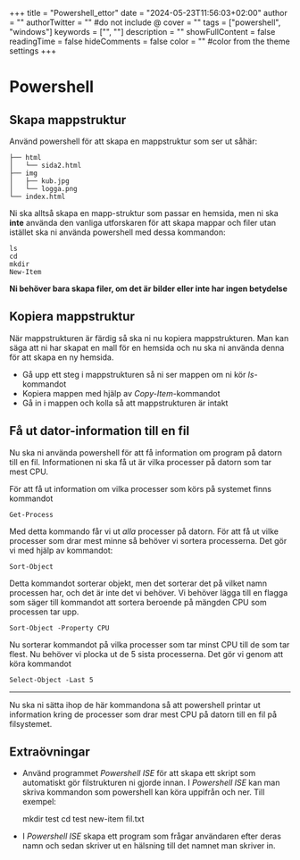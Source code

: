 +++
title = "Powershell_ettor"
date = "2024-05-23T11:56:03+02:00"
author = ""
authorTwitter = "" #do not include @
cover = ""
tags = ["powershell", "windows"]
keywords = ["", ""]
description = ""
showFullContent = false
readingTime = false
hideComments = false
color = "" #color from the theme settings
+++

# Powershell

## Skapa mappstruktur

Använd powershell för att skapa en mappstruktur som ser ut såhär:
    
    ├── html
    │   └── sida2.html
    ├── img
    │   ├── kub.jpg
    │   └── logga.png
    └── index.html

Ni ska alltså skapa en mapp-struktur som passar en hemsida, men ni ska **inte** använda den vanliga utforskaren för att skapa mappar och filer utan istället ska ni använda powershell med dessa kommandon:

    ls
    cd
    mkdir
    New-Item

**Ni behöver bara skapa filer, om det är bilder eller inte har ingen betydelse**

## Kopiera mappstruktur

När mappstrukturen är färdig så ska ni nu kopiera mappstrukturen. Man kan säga att ni har skapat en mall för en hemsida och nu ska ni använda denna för att skapa en ny hemsida.

 - Gå upp ett steg i mappstrukturen så ni ser mappen om ni kör *ls*-kommandot
 - Kopiera mappen med hjälp av *Copy-Item*-kommandot
 - Gå in i mappen och kolla så att mappstrukturen är intakt

## Få ut dator-information till en fil

Nu ska ni använda powershell för att få information om program på datorn till en fil. Informationen ni ska få ut är vilka processer på datorn som tar mest CPU.

För att få ut information om vilka processer som körs på systemet finns kommandot 

    Get-Process

Med detta kommando får vi ut *alla* processer på datorn. För att få ut vilke processer som drar mest minne så behöver vi sortera processerna. Det gör vi med hjälp av kommandot:

    Sort-Object

Detta kommandot sorterar objekt, men det sorterar det på vilket namn processen har, och det är inte det vi behöver. Vi behöver lägga till en flagga som säger till kommandot att sortera beroende på mängden CPU som processen tar upp.

    Sort-Object -Property CPU
    
Nu sorterar kommandot på vilka processer som tar minst CPU till de som tar flest. Nu behöver vi plocka ut de 5 sista processerna. Det gör vi genom att köra kommandot 

    Select-Object -Last 5

---- 

Nu ska ni sätta ihop de här kommandona så att powershell printar ut information kring de processer som drar mest CPU på datorn till en fil på filsystemet.

## Extraövningar

 - Använd programmet *Powershell ISE* för att skapa ett skript som automatiskt gör filstrukturen ni gjorde innan. I *Powershell ISE* kan man skriva kommandon som powershell kan köra uppifrån och ner. Till exempel:

     mkdir test
     cd test
     new-item fil.txt
    
 - I *Powershell ISE* skapa ett program som frågar användaren efter deras namn och sedan skriver ut en hälsning till det namnet man skriver in.